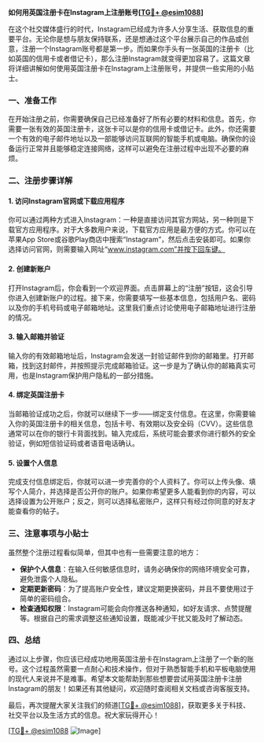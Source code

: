 **如何用英国注册卡在Instagram上注册账号[[TG💪+ @esim1088](https://t.me/s/esim1088)]**

在这个社交媒体盛行的时代，Instagram已经成为许多人分享生活、获取信息的重要平台。无论你是想与朋友保持联系，还是想通过这个平台展示自己的作品或创意，注册一个Instagram账号都是第一步。而如果你手头有一张英国的注册卡（比如英国的信用卡或者借记卡），那么注册Instagram就变得更加容易了。这篇文章将详细讲解如何使用英国注册卡在Instagram上注册账号，并提供一些实用的小贴士。

### 一、准备工作

在开始注册之前，你需要确保自己已经准备好了所有必要的材料和信息。首先，你需要一张有效的英国注册卡，这张卡可以是你的信用卡或借记卡。此外，你还需要一个有效的电子邮件地址以及一部能够访问互联网的智能手机或电脑。确保你的设备运行正常并且能够稳定连接网络，这样可以避免在注册过程中出现不必要的麻烦。

### 二、注册步骤详解

#### 1. 访问Instagram官网或下载应用程序

你可以通过两种方式进入Instagram：一种是直接访问其官方网站，另一种则是下载官方应用程序。对于大多数用户来说，下载官方应用是最方便的方式。你可以在苹果App Store或谷歌Play商店中搜索“Instagram”，然后点击安装即可。如果你选择访问官网，则需要输入网址“www.instagram.com”并按下回车键。

#### 2. 创建新账户

打开Instagram后，你会看到一个欢迎界面。点击屏幕上的“注册”按钮，这会引导你进入创建新账户的过程。接下来，你需要填写一些基本信息，包括用户名、密码以及你的手机号码或电子邮箱地址。这里我们重点讨论使用电子邮箱地址进行注册的情况。

#### 3. 输入邮箱并验证

输入你的有效邮箱地址后，Instagram会发送一封验证邮件到你的邮箱里。打开邮箱，找到这封邮件，并按照提示完成邮箱验证。这一步是为了确认你的邮箱真实可用，也是Instagram保护用户隐私的一部分措施。

#### 4. 绑定英国注册卡

当邮箱验证成功之后，你就可以继续下一步——绑定支付信息。在这里，你需要输入你的英国注册卡的相关信息，包括卡号、有效期以及安全码（CVV）。这些信息通常可以在你的银行卡背面找到。输入完成后，系统可能会要求你进行额外的安全验证，例如短信验证码或者语音电话确认。

#### 5. 设置个人信息

完成支付信息绑定后，你就可以进一步完善你的个人资料了。你可以上传头像、填写个人简介，并选择是否公开你的账户。如果你希望更多人能看到你的内容，可以选择设置为公开账户；反之，则可以选择私密账户，这样只有经过你同意的好友才能查看你的帖子。

### 三、注意事项与小贴士

虽然整个注册过程看似简单，但其中也有一些需要注意的地方：

- **保护个人信息**：在输入任何敏感信息时，请务必确保你的网络环境安全可靠，避免泄露个人隐私。
- **定期更新密码**：为了提高账户安全性，建议定期更换密码，并且不要使用过于简单的密码组合。
- **检查通知权限**：Instagram可能会向你推送各种通知，如好友请求、点赞提醒等。根据自己的需求调整这些通知设置，既能减少干扰又能及时了解动态。

### 四、总结

通过以上步骤，你应该已经成功地用英国注册卡在Instagram上注册了一个新的账号。这个过程虽然需要一点耐心和技术操作，但对于熟悉智能手机和平板电脑使用的现代人来说并不是难事。希望本文能帮助到那些想要尝试用英国注册卡注册Instagram的朋友！如果还有其他疑问，欢迎随时查阅相关文档或咨询客服支持。

最后，再次提醒大家关注我们的频道[[TG💪+ @esim1088](https://t.me/s/esim1088)]，获取更多关于科技、社交平台以及生活方式的信息。祝大家玩得开心！

[[TG💪+ @esim1088](https://t.me/s/esim1088) ![Image](https://i.postimg.cc/4NQfJmqS/Snipaste-2025-05-13-00-14-12.png)]